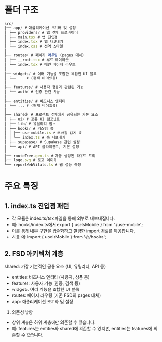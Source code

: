 # 폴더 구조

```javascript
src/
├── app/ # 애플리케이션 초기화 및 설정
│ ├── providers/ # 앱 전체 프로바이더
│ ├── main.tsx # 앱 진입점
│ ├── index.tsx # 앱 내보내기
│ └── index.css # 전역 스타일
│
├── routes/ # 페이지 라우팅 (pages 대체)
│ ├── __root.tsx # 루트 레이아웃
│ └── index.tsx # 메인 페이지 라우트
│
├── widgets/ # 여러 기능을 조합한 복잡한 UI 블록
│ └── ... # (현재 비어있음)
│
├── features/ # 사용자 행동과 관련된 기능
│ └── auth/ # 인증 관련 기능
│
├── entities/ # 비즈니스 엔티티
│ └── ... # (현재 비어있음)
│
├── shared/ # 프로젝트 전체에서 공유되는 기본 요소
│ ├── ui/ # 공통 UI 컴포넌트
│ ├── lib/ # 유틸리티 함수
│ ├── hooks/ # 커스텀 훅
│ │ ├── use-mobile.ts # 모바일 감지 훅
│ │ └── index.ts # 훅 내보내기
│ ├── supabase/ # Supabase 관련 설정
│ └── api/ # API 클라이언트, 기본 설정
│
├── routeTree.gen.ts # 자동 생성된 라우트 트리
├── logo.svg # 로고 이미지
└── reportWebVitals.ts # 웹 성능 측정
```

# 주요 특징

## 1. index.ts 진입점 패턴

- 각 모듈은 index.ts/tsx 파일을 통해 외부로 내보내집니다.
- 예: hooks/index.ts에서 export { useIsMobile } from './use-mobile';
- 이를 통해 내부 구현을 캡슐화하고 깔끔한 import 경로를 제공합니다.
- 사용 예: import { useIsMobile } from '@/hooks';

## 2. FSD 아키텍쳐 계층

shared: 가장 기본적인 공통 요소 (UI, 유틸리티, API 등)

- entities: 비즈니스 엔티티 (사용자, 상품 등)
- features: 사용자 기능 (인증, 검색 등)
- widgets: 여러 기능을 조합한 UI 블록
- routes: 페이지 라우팅 (기존 FSD의 pages 대체)
- app: 애플리케이션 초기화 및 설정

1. 의존성 방향

- 상위 계층은 하위 계층에만 의존할 수 있습니다.
- 예: features는 entities와 shared에 의존할 수 있지만, entities는 features에 의존할 수 없습니다.
